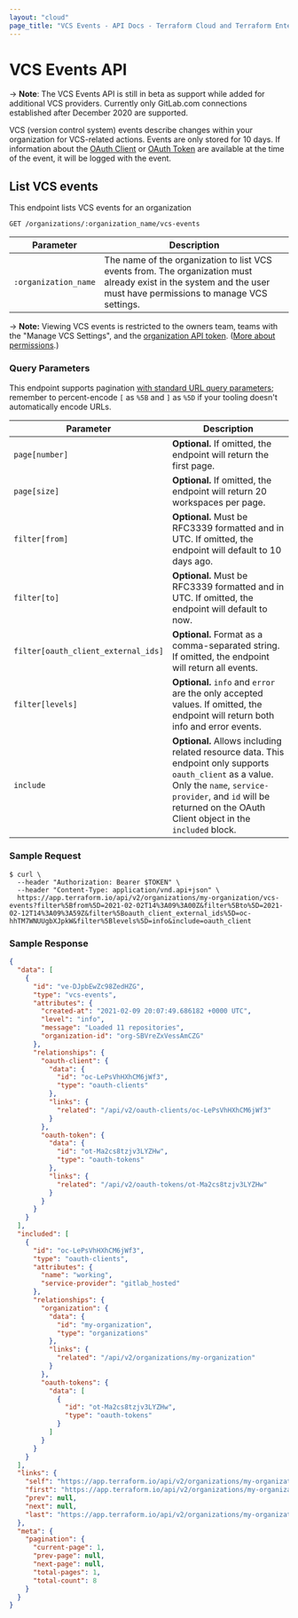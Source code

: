 ```yaml
---
layout: "cloud"
page_title: "VCS Events - API Docs - Terraform Cloud and Terraform Enterprise"
---
```


# VCS Events API

-> **Note**: The VCS Events API is still in beta as support while added for additional VCS providers. Currently only GitLab.com connections established after December 2020 are supported.

VCS (version control system) events describe changes within your organization for VCS-related actions. Events are only stored for 10 days. If information about the [OAuth Client](./oauth-clients.html) or [OAuth Token](./oauth-tokens.html) are available at the time of the event, it will be logged with the event.

## List VCS events

This endpoint lists VCS events for an organization

`GET /organizations/:organization_name/vcs-events`

Parameter            | Description
-------------------- | ------------
`:organization_name` | The name of the organization to list VCS events from. The organization must already exist in the system and the user must have permissions to manage VCS settings.

-> **Note:** Viewing VCS events is restricted to the owners team, teams with the "Manage VCS Settings", and the [organization API token](../users-teams-organizations/api-tokens.html#organization-api-tokens). ([More about permissions](../users-teams-organizations/permissions.html).)

### Query Parameters

This endpoint supports pagination [with standard URL query parameters](./index.html#query-parameters); remember to percent-encode `[` as `%5B` and `]` as `%5D` if your tooling doesn't automatically encode URLs.

Parameter      | Description
---------------|------------
`page[number]`                      | **Optional.** If omitted, the endpoint will return the first page.
`page[size]`                        | **Optional.** If omitted, the endpoint will return 20 workspaces per page.
`filter[from]`                      | **Optional.** Must be RFC3339 formatted and in UTC. If omitted, the endpoint will default to 10 days ago.
`filter[to]`                        | **Optional.** Must be RFC3339 formatted and in UTC. If omitted, the endpoint will default to now.
`filter[oauth_client_external_ids]` | **Optional.** Format as a comma-separated string. If omitted, the endpoint will return all events.
`filter[levels]`                    | **Optional.** `info` and `error` are the only accepted values. If omitted, the endpoint will return both info and error events.
`include`                           | **Optional.** Allows including related resource data. This endpoint only supports `oauth_client` as a value. Only the `name`, `service-provider`, and `id` will be returned on the OAuth Client object in the `included` block.

### Sample Request

```shell
$ curl \
  --header "Authorization: Bearer $TOKEN" \
  --header "Content-Type: application/vnd.api+json" \
  https://app.terraform.io/api/v2/organizations/my-organization/vcs-events?filter%5Bfrom%5D=2021-02-02T14%3A09%3A00Z&filter%5Bto%5D=2021-02-12T14%3A09%3A59Z&filter%5Boauth_client_external_ids%5D=oc-hhTM7WNUUgbXJpkW&filter%5Blevels%5D=info&include=oauth_client
```

### Sample Response

```json
{
  "data": [
    {
      "id": "ve-DJpbEwZc98ZedHZG",
      "type": "vcs-events",
      "attributes": {
        "created-at": "2021-02-09 20:07:49.686182 +0000 UTC",
        "level": "info",
        "message": "Loaded 11 repositories",
        "organization-id": "org-SBVreZxVessAmCZG"
      },
      "relationships": {
        "oauth-client": {
          "data": {
            "id": "oc-LePsVhHXhCM6jWf3",
            "type": "oauth-clients"
          },
          "links": {
            "related": "/api/v2/oauth-clients/oc-LePsVhHXhCM6jWf3"
          }
        },
        "oauth-token": {
          "data": {
            "id": "ot-Ma2cs8tzjv3LYZHw",
            "type": "oauth-tokens"
          },
          "links": {
            "related": "/api/v2/oauth-tokens/ot-Ma2cs8tzjv3LYZHw"
          }
        }
      }
    }
  ],
  "included": [
    {
      "id": "oc-LePsVhHXhCM6jWf3",
      "type": "oauth-clients",
      "attributes": {
        "name": "working",
        "service-provider": "gitlab_hosted"
      },
      "relationships": {
        "organization": {
          "data": {
            "id": "my-organization",
            "type": "organizations"
          },
          "links": {
            "related": "/api/v2/organizations/my-organization"
          }
        },
        "oauth-tokens": {
          "data": [
            {
              "id": "ot-Ma2cs8tzjv3LYZHw",
              "type": "oauth-tokens"
            }
          ]
        }
      }
    }
  ],
  "links": {
    "self": "https://app.terraform.io/api/v2/organizations/my-organization/vcs-events?filter%5Bfrom%5D=2021-02-02T14%3A09%3A00Z\u0026filter%5Blevels%5D=info\u0026filter%5Boauth_client_external_ids%5D=oc-LePsVhHXhCM6jWf3\u0026filter%5Bto%5D=2021-02-12T14%3A09%3A59Z\u0026include=oauth_client\u0026organization_name=my-organization\u0026page%5Bnumber%5D=1\u0026page%5Bsize%5D=20",
    "first": "https://app.terraform.io/api/v2/organizations/my-organization/vcs-events?filter%5Bfrom%5D=2021-02-02T14%3A09%3A00Z\u0026filter%5Blevels%5D=info\u0026filter%5Boauth_client_external_ids%5D=oc-LePsVhHXhCM6jWf3\u0026filter%5Bto%5D=2021-02-12T14%3A09%3A59Z\u0026include=oauth_client\u0026organization_name=my-organization\u0026page%5Bnumber%5D=1\u0026page%5Bsize%5D=20",
    "prev": null,
    "next": null,
    "last": "https://app.terraform.io/api/v2/organizations/my-organization/vcs-events?filter%5Bfrom%5D=2021-02-02T14%3A09%3A00Z\u0026filter%5Blevels%5D=info\u0026filter%5Boauth_client_external_ids%5D=oc-LePsVhHXhCM6jWf3\u0026filter%5Bto%5D=2021-02-12T14%3A09%3A59Z\u0026include=oauth_client\u0026organization_name=my-organization\u0026page%5Bnumber%5D=1\u0026page%5Bsize%5D=20"
  },
  "meta": {
    "pagination": {
      "current-page": 1,
      "prev-page": null,
      "next-page": null,
      "total-pages": 1,
      "total-count": 8
    }
  }
}
```
